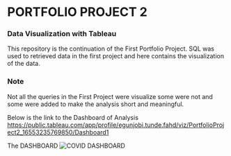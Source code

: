# PORTFOLIO PROJECT 2
### Data Visualization with Tableau

This repository is the continuation of the
First Portfolio Project. SQL was used to retrieved
data in the first project and here contains the
visualization of the data. 

### Note
Not all the queries in the First Project were
visualize some were not and some were added
to make the analysis short and meaningful.


Below is the link to the Dashboard of Analysis 
 https://public.tableau.com/app/profile/egunjobi.tunde.fahd/viz/PortfolioProject2_16553235769850/Dashboard1

The DASHBOARD
![COVID DASHBOARD](https://user-images.githubusercontent.com/105982006/227768291-5723039a-2f3b-4e86-97ac-6f5e080a286d.PNG)
